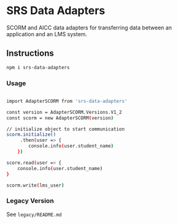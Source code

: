 # SRS Data Adapters

SCORM and AICC data adapters for transferring data between an application and an LMS system.

## Instructions

```bash
npm i srs-data-adapters
```

### Usage

```bash

import AdapterSCORM from 'srs-data-adapters'

const version = AdapterSCORM.Versions.V1_2
const scorm = new AdapterSCORM(version)

// initialize object to start communication
scorm.initialize()
     .then(user => {
        console.info(user.student_name)
    })

score.read(user => {
    console.info(user.student_name)
}

scorm.write(lms_user)

```

### Legacy Version

See `legacy/README.md`